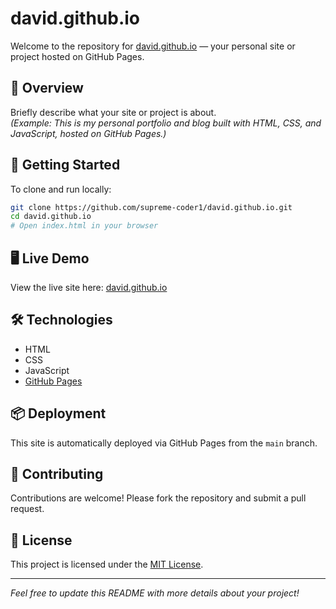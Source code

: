 # david.github.io

Welcome to the repository for [david.github.io](https://supreme-coder1.github.io/david.github.io/) — your personal site or project hosted on GitHub Pages.

## 📄 Overview

Briefly describe what your site or project is about.  
*(Example: This is my personal portfolio and blog built with HTML, CSS, and JavaScript, hosted on GitHub Pages.)*

## 🚀 Getting Started

To clone and run locally:

```bash
git clone https://github.com/supreme-coder1/david.github.io.git
cd david.github.io
# Open index.html in your browser
```

## 🖥️ Live Demo

View the live site here: [david.github.io](https://supreme-coder1.github.io/david.github.io/)

## 🛠️ Technologies

- HTML
- CSS
- JavaScript
- [GitHub Pages](https://pages.github.com/)

## 📦 Deployment

This site is automatically deployed via GitHub Pages from the `main` branch.

## 🤝 Contributing

Contributions are welcome! Please fork the repository and submit a pull request.

## 📄 License

This project is licensed under the [MIT License](LICENSE).

---

*Feel free to update this README with more details about your project!*
